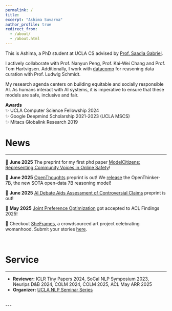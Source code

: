 ```yaml
---
permalink: /
title: 
excerpt: "Ashima Suvarna"
author_profile: true
redirect_from: 
  - /about/
  - /about.html
---
```


This is Ashima, a PhD student at UCLA CS advised by [Prof. Saadia Gabriel](https://saadia-gabriel.github.io/). 

I actively collaborate with Prof. Nanyun Peng, Prof. Kai-Wei Chang and Prof. Tom Hartvigsen. Additionally, I work with [datacomp](https://www.datacomp.ai/) for reasoning data curation with Prof. Ludwig Schmidt. 

My research agenda centers on building equitable and socially responsible AI. As humans interact with AI systems, it is imperative to ensure that these models are safe, inclusive and fair.  

**Awards** <br/>
 ✨ UCLA Computer Science Fellowship 2024 <br/>
 ✨ Google Deepmind Scholarship 2021-2023 (UCLA MSCS) <br/>
 ✨ Mitacs Globalink Research 2019 <br/>

<!-- <div style="background-color: #ffd0b5; border-left: 4px solid #ffd0b5; padding: 15px; margin: 20px 0; border-radius: 4px;"> -->
<!-- EMNLP 2024: QUDSELECT Poster on November 12, 2024 at 2 PM in the Riverfront Hall.   -->
<!-- </div> -->

News
======
---
🍄 **June 2025** The preprint for my first phd paper [ModelCitizens: Representing Community Voices in Online Safety](https://asuvarna31.github.io/files/modelcitizens.pdf)!

🍄 **June 2025** [OpenThoughts](https://arxiv.org/abs/2506.04178) preprint is out! We [release](https://x.com/ryanmart3n/status/1930671826159780014) the OpenThinker-7B, the new SOTA open-data 7B reasoning model!

🍄 **June 2025** [AI Debate Aids Assessment of Controversial Claims](https://arxiv.org/abs/2506.02175) preprint is out!

🍄 **May 2025** [Joint Preference Optimization](https://arxiv.org/abs/2404.00530) got accepted to ACL Findings 2025! 

🌻 Checkout [SheFrames](https://asuvarna31.github.io/sheframes/), a crowdsourced art project celebrating womanhood. Submit your stories [here](https://forms.gle/dDtQHR9eN71jhvu27). 

<br/>

Service
======
---

- **Reviewer:** ICLR Tiny Papers 2024, SoCal NLP Symposium 2023, Neurips D&B 2024, COLM 2024, COLM 2025, ACL May ARR 2025 <br/>
- **Organizer:** [UCLA NLP Seminar Series](https://uclanlp.github.io/nlp-seminar/)

<br/>
---


 

